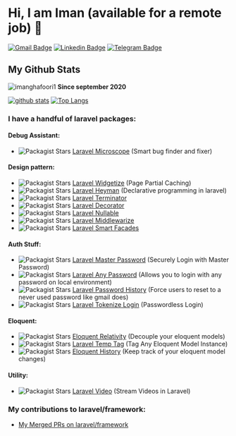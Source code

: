 # Hi, I am Iman (available for a remote job) 👋

[![Gmail Badge](https://img.shields.io/badge/-imanghafoori1@gmail.com-c14438?style=flat&logo=Gmail&logoColor=white&link=mailto:imanghafoori1@gmail.com)](mailto:imanghafoori1@gmail.com)
[![Linkedin Badge](https://img.shields.io/badge/-Iman%20Ghafoori-0072b1?style=flat&logo=Linkedin&logoColor=white&link=https://linkedin.com/in/iman-ghafoori/)](https://linkedin.com/in/iman-ghafoori/) 
[![Telegram Badge](https://img.shields.io/badge/-Telegram-blue?style=flat&logo=telegram&logoColor=white&link=https://t.me/imanghafoori/)](https://t.me/imanghafoori/)
</p>

## My Github Stats

<p align=left> <img src=https://komarev.com/ghpvc/?username=imanghafoori1 alt=imanghafoori1 /> <b>Since september 2020</b></p>

[![github stats](https://github-readme-stats.vercel.app/api?username=imanghafoori1)](https://github.com/anuraghazra/github-readme-stats) 
[![Top Langs](https://github-readme-stats.vercel.app/api/top-langs/?username=imanghafoori1&layout=compact)](https://github.com/imanghafoori1/github-readme-stats)

### I have a handful of laravel packages:

#### Debug Assistant:
 - <img alt="Packagist Stars" src="https://img.shields.io/packagist/stars/imanghafoori/laravel-microscope"> <a href="https://github.com/imanghafoori1/laravel-microscope">  Laravel Microscope</a> (Smart bug finder and fixer)
#### Design pattern:
- <img alt="Packagist Stars" src="https://img.shields.io/packagist/stars/imanghafoori/laravel-widgetize"> <a href="https://github.com/imanghafoori1/laravel-widgetize"> Laravel Widgetize</a> (Page Partial Caching)
- <img alt="Packagist Stars" src="https://img.shields.io/packagist/stars/imanghafoori/laravel-heyman"> <a href="https://github.com/imanghafoori1/laravel-heyman"> Laravel Heyman</a> (Declarative programming in laravel)
- <img alt="Packagist Stars" src="https://img.shields.io/packagist/stars/imanghafoori/laravel-terminator"> <a href="https://github.com/imanghafoori1/laravel-terminator"> Laravel Terminator</a>
- <img alt="Packagist Stars" src="https://img.shields.io/packagist/stars/imanghafoori/laravel-decorator"> <a href="https://github.com/imanghafoori1/laravel-decorator"> Laravel Decorator</a> 
- <img alt="Packagist Stars" src="https://img.shields.io/packagist/stars/imanghafoori/laravel-nullable"> <a href="https://github.com/imanghafoori1/laravel-nullable"> Laravel Nullable</a>
- <img alt="Packagist Stars" src="https://img.shields.io/packagist/stars/imanghafoori/laravel-middlewarize">  <a href="https://github.com/imanghafoori1/laravel-middlewarize"> Laravel Middlewarize</a>
- <img alt="Packagist Stars" src="https://img.shields.io/packagist/stars/imanghafoori/laravel-smart-facades">  <a href="https://github.com/imanghafoori1/laravel-smart-facades"> Laravel Smart Facades</a>

#### Auth Stuff:
- <img alt="Packagist Stars" src="https://img.shields.io/packagist/stars/imanghafoori/laravel-masterpass"> <a href="https://github.com/imanghafoori1/laravel-masterpass">  Laravel Master Password</a> (Securely Login with Master Password)
- <img alt="Packagist Stars" src="https://img.shields.io/packagist/stars/imanghafoori/laravel-anypass"> <a href="https://github.com/imanghafoori1/laravel-anypass"> Laravel Any Password</a> (Allows you to login with any password on local environment)
- <img alt="Packagist Stars" src="https://img.shields.io/packagist/stars/imanghafoori/laravel-password-history"> <a href="https://github.com/imanghafoori1/laravel-password-history"> Laravel Password History</a> (Force users to reset to a never used password like gmail does)
- <img alt="Packagist Stars" src="https://img.shields.io/packagist/stars/imanghafoori/laravel-tokenize-login"> <a href="https://github.com/imanghafoori1/laravel-tokenized-login"> Laravel Tokenize Login</a> (Passwordless Login)

#### Eloquent:
- <img alt="Packagist Stars" src="https://img.shields.io/packagist/stars/imanghafoori/eloquent-relativity"> <a href="https://github.com/imanghafoori1/eloquent-relativity"> Eloquent Relativity</a> (Decouple your eloquent models)
- <img alt="Packagist Stars" src="https://img.shields.io/packagist/stars/imanghafoori/laravel-temp-tag"> <a href="https://github.com/imanghafoori1/laravel-temp-tag"> Laravel Temp Tag</a> (Tag Any Eloquent Model Instance)
- <img alt="Packagist Stars" src="https://img.shields.io/packagist/stars/imanghafoori/eloquent-history"> <a href="https://github.com/imanghafoori1/eloquent-history"> Eloquent History</a> (Keep track of your eloquent model changes)

#### Utility:
- <img alt="Packagist Stars" src="https://img.shields.io/packagist/stars/imanghafoori/laravel-video"> <a href="https://github.com/imanghafoori1/laravel-video"> Laravel Video</a> (Stream Videos in Laravel)

### My contributions to laravel/framework:
- <a href="https://github.com/laravel/framework/pulls?q=is%3Apr+is%3Amerged+author%3Aimanghafoori1+"> My Merged PRs on laravel/framework</a>

